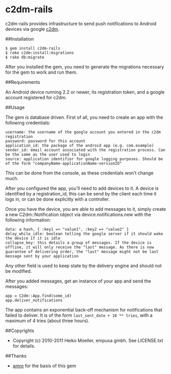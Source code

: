 # c2dm-rails

c2dm-rails provides infrastructure to send push notifications to Android devices via google [c2dm](http://code.google.com/android/c2dm/index.html).

##Installation

    $ gem install c2dm-rails
    $ rake c2dm:install:migrations
    $ rake db:migrate

  After you installed the gem, you need to generate the migrations necessary for the gem to work and run them.
    
##Requirements

An Android device running 2.2 or newer, its registration token, and a google account registered for c2dm.

##Usage

The gem is database driven. First of all, you need to create an app with the following credentials:

    username: the username of the google account you entered in the c2dm registration
    password: password for this account
    application_id: the package of the android app (e.g. com.example)
    sender_id: email account associated with the registration process. Can be the same as the user used to login
    source: application identifier for google logging purposes. Should be of the form "companyName-applicationName-versionID"

This can be done from the console, as these credentials won't change much.

After you configured the app, you'll need to add devices to it. A device is identified by a registration_id, this can be send by the client each time it logs in, or can be done explicitly with a controller.

Once you have the device, you are able to add messages to it, simply create a new C2dm::Notification object via device.notifications.new with the following information:

    data: a hash, { :key1 => "value1", :key2 => "value2" }
    delay_while_idle: boolean telling the google server if it should wake the device if it is idle
    collapse_key: this details a group of messages. If the device is offline, it will only receive the "last" message. As there is now guarantee of delivering order, the "last" message might not be last message sent by your application

Any other field is used to keep state by the delivery engine and should not be modified.

After you added messages, get an instance of your app and send the messages:

    app = C2dm::App.find(some_id)
    app.deliver_notifications

The app contains an exponential back-off mechanism for notifications that failed to deliver. It is of the form `last_sent_date + 10 ** tries`, with a maximum of 4 tries (about three hours).



##Copyrights

* Copyright (c) 2010-2011 Heiko Moeller, empuxa gmbh. See LICENSE.txt for details.

##Thanks

* [amro](https://github.com/amro/c2dm) for the basis of this gem